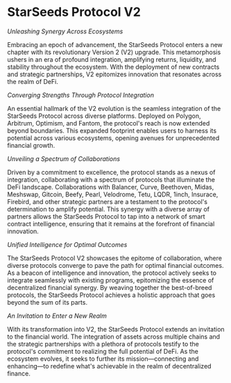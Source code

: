 # StarSeeds Protocol V2

_Unleashing Synergy Across Ecosystems_

Embracing an epoch of advancement, the StarSeeds Protocol enters a new chapter with its revolutionary Version 2 (V2) upgrade. This metamorphosis ushers in an era of profound integration, amplifying returns, liquidity, and stability throughout the ecosystem. With the deployment of new contracts and strategic partnerships, V2 epitomizes innovation that resonates across the realm of DeFi.

_Converging Strengths Through Protocol Integration_

An essential hallmark of the V2 evolution is the seamless integration of the StarSeeds Protocol across diverse platforms. Deployed on Polygon, Arbitrum, Optimism, and Fantom, the protocol's reach is now extended beyond boundaries. This expanded footprint enables users to harness its potential across various ecosystems, opening avenues for unprecedented financial growth.

_Unveiling a Spectrum of Collaborations_

Driven by a commitment to excellence, the protocol stands as a nexus of integration, collaborating with a spectrum of protocols that illuminate the DeFi landscape. Collaborations with Balancer, Curve, Beethoven, Midas, Meshswap, Gitcoin, Beefy, Pearl, Velodrome, Tetu, LQDR, 1inch, Insurace, Firebird, and other strategic partners are a testament to the protocol's determination to amplify potential. This synergy with a diverse array of partners allows the StarSeeds Protocol to tap into a network of smart contract intelligence, ensuring that it remains at the forefront of financial innovation.

_Unified Intelligence for Optimal Outcomes_

The StarSeeds Protocol V2 showcases the epitome of collaboration, where diverse protocols converge to pave the path for optimal financial outcomes. As a beacon of intelligence and innovation, the protocol actively seeks to integrate seamlessly with existing programs, epitomizing the essence of decentralized financial synergy. By weaving together the best-of-breed protocols, the StarSeeds Protocol achieves a holistic approach that goes beyond the sum of its parts.

_An Invitation to Enter a New Realm_

With its transformation into V2, the StarSeeds Protocol extends an invitation to the financial world. The integration of assets across multiple chains and the strategic partnerships with a plethora of protocols testify to the protocol's commitment to realizing the full potential of DeFi. As the ecosystem evolves, it seeks to further its mission—connecting and enhancing—to redefine what's achievable in the realm of decentralized finance.
